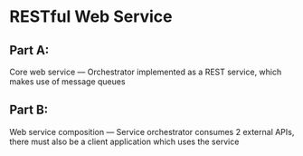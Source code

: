 # RESTful Web Service

## Part A:
Core web service — Orchestrator implemented as a REST service, which makes use of message queues

## Part B:
Web service composition — Service orchestrator consumes 2 external APIs, there must also be a client application which uses the service

